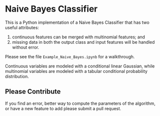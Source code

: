 # Naive Bayes Classifier  
This is a Python implementation of a Naive Bayes Classifier that has two useful attributes:  
  
1. continuous features can be merged with multinomial features; and  
2. missing data in both the output class and input features will be handled without error.  
  
Please see the file `Example_Naive_Bayes.ipynb` for a walkthrough.  
  
Continuous variables are modeled with a conditional linear Gaussian, while multinomial variables are modeled with a tabular conditional probability distribution.  
  
## Please Contribute  
If you find an error, better way to compute the parameters of the algorithm, or have a new feature to add please submit a pull request.  
